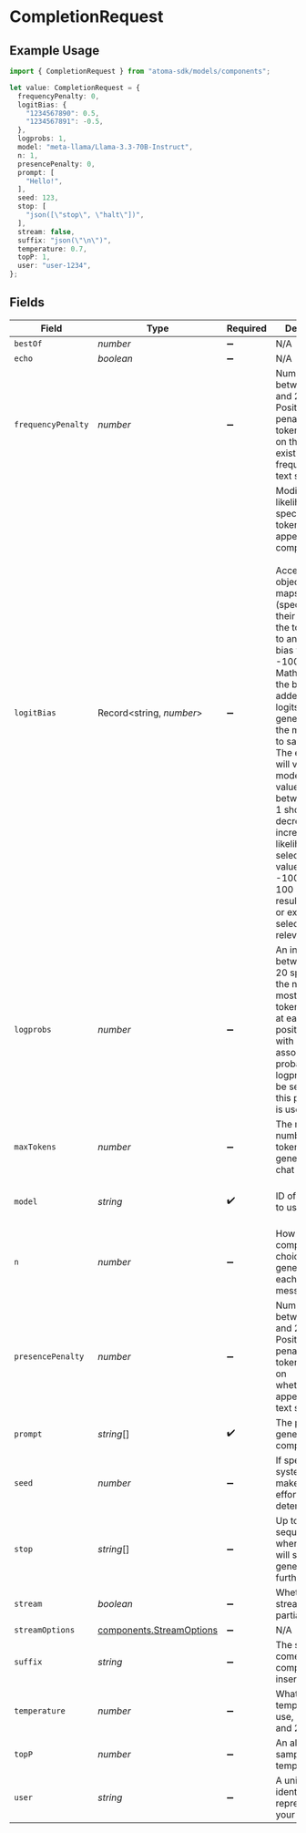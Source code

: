# CompletionRequest

## Example Usage

```typescript
import { CompletionRequest } from "atoma-sdk/models/components";

let value: CompletionRequest = {
  frequencyPenalty: 0,
  logitBias: {
    "1234567890": 0.5,
    "1234567891": -0.5,
  },
  logprobs: 1,
  model: "meta-llama/Llama-3.3-70B-Instruct",
  n: 1,
  presencePenalty: 0,
  prompt: [
    "Hello!",
  ],
  seed: 123,
  stop: [
    "json([\"stop\", \"halt\"])",
  ],
  stream: false,
  suffix: "json(\"\n\")",
  temperature: 0.7,
  topP: 1,
  user: "user-1234",
};
```

## Fields

| Field                                                                                                                                                                                                                                                                                                                                                                                                                                                                                                                     | Type                                                                                                                                                                                                                                                                                                                                                                                                                                                                                                                      | Required                                                                                                                                                                                                                                                                                                                                                                                                                                                                                                                  | Description                                                                                                                                                                                                                                                                                                                                                                                                                                                                                                               | Example                                                                                                                                                                                                                                                                                                                                                                                                                                                                                                                   |
| ------------------------------------------------------------------------------------------------------------------------------------------------------------------------------------------------------------------------------------------------------------------------------------------------------------------------------------------------------------------------------------------------------------------------------------------------------------------------------------------------------------------------- | ------------------------------------------------------------------------------------------------------------------------------------------------------------------------------------------------------------------------------------------------------------------------------------------------------------------------------------------------------------------------------------------------------------------------------------------------------------------------------------------------------------------------- | ------------------------------------------------------------------------------------------------------------------------------------------------------------------------------------------------------------------------------------------------------------------------------------------------------------------------------------------------------------------------------------------------------------------------------------------------------------------------------------------------------------------------- | ------------------------------------------------------------------------------------------------------------------------------------------------------------------------------------------------------------------------------------------------------------------------------------------------------------------------------------------------------------------------------------------------------------------------------------------------------------------------------------------------------------------------- | ------------------------------------------------------------------------------------------------------------------------------------------------------------------------------------------------------------------------------------------------------------------------------------------------------------------------------------------------------------------------------------------------------------------------------------------------------------------------------------------------------------------------- |
| `bestOf`                                                                                                                                                                                                                                                                                                                                                                                                                                                                                                                  | *number*                                                                                                                                                                                                                                                                                                                                                                                                                                                                                                                  | :heavy_minus_sign:                                                                                                                                                                                                                                                                                                                                                                                                                                                                                                        | N/A                                                                                                                                                                                                                                                                                                                                                                                                                                                                                                                       | 1                                                                                                                                                                                                                                                                                                                                                                                                                                                                                                                         |
| `echo`                                                                                                                                                                                                                                                                                                                                                                                                                                                                                                                    | *boolean*                                                                                                                                                                                                                                                                                                                                                                                                                                                                                                                 | :heavy_minus_sign:                                                                                                                                                                                                                                                                                                                                                                                                                                                                                                        | N/A                                                                                                                                                                                                                                                                                                                                                                                                                                                                                                                       | false                                                                                                                                                                                                                                                                                                                                                                                                                                                                                                                     |
| `frequencyPenalty`                                                                                                                                                                                                                                                                                                                                                                                                                                                                                                        | *number*                                                                                                                                                                                                                                                                                                                                                                                                                                                                                                                  | :heavy_minus_sign:                                                                                                                                                                                                                                                                                                                                                                                                                                                                                                        | Number between -2.0 and 2.0. Positive values penalize new tokens based on their<br/>existing frequency in the text so far                                                                                                                                                                                                                                                                                                                                                                                                 | 0                                                                                                                                                                                                                                                                                                                                                                                                                                                                                                                         |
| `logitBias`                                                                                                                                                                                                                                                                                                                                                                                                                                                                                                               | Record<string, *number*>                                                                                                                                                                                                                                                                                                                                                                                                                                                                                                  | :heavy_minus_sign:                                                                                                                                                                                                                                                                                                                                                                                                                                                                                                        | Modify the likelihood of specified tokens appearing in the completion.<br/><br/>Accepts a JSON object that maps tokens (specified by their token ID in the tokenizer)<br/>to an associated bias value from -100 to 100. Mathematically, the bias is added to the logits<br/>generated by the model prior to sampling. The exact effect will vary per model, but values<br/>between -1 and 1 should decrease or increase likelihood of selection; values like -100 or<br/>100 should result in a ban or exclusive selection of the relevant token. | {<br/>"1234567890": 0.5,<br/>"1234567891": -0.5<br/>}                                                                                                                                                                                                                                                                                                                                                                                                                                                                     |
| `logprobs`                                                                                                                                                                                                                                                                                                                                                                                                                                                                                                                | *number*                                                                                                                                                                                                                                                                                                                                                                                                                                                                                                                  | :heavy_minus_sign:                                                                                                                                                                                                                                                                                                                                                                                                                                                                                                        | An integer between 0 and 20 specifying the number of most likely tokens to return at each token position, each with an associated log probability.<br/>logprobs must be set to true if this parameter is used.                                                                                                                                                                                                                                                                                                            | 1                                                                                                                                                                                                                                                                                                                                                                                                                                                                                                                         |
| `maxTokens`                                                                                                                                                                                                                                                                                                                                                                                                                                                                                                               | *number*                                                                                                                                                                                                                                                                                                                                                                                                                                                                                                                  | :heavy_minus_sign:                                                                                                                                                                                                                                                                                                                                                                                                                                                                                                        | The maximum number of tokens to generate in the chat completion                                                                                                                                                                                                                                                                                                                                                                                                                                                           | 4096                                                                                                                                                                                                                                                                                                                                                                                                                                                                                                                      |
| `model`                                                                                                                                                                                                                                                                                                                                                                                                                                                                                                                   | *string*                                                                                                                                                                                                                                                                                                                                                                                                                                                                                                                  | :heavy_check_mark:                                                                                                                                                                                                                                                                                                                                                                                                                                                                                                        | ID of the model to use                                                                                                                                                                                                                                                                                                                                                                                                                                                                                                    | meta-llama/Llama-3.3-70B-Instruct                                                                                                                                                                                                                                                                                                                                                                                                                                                                                         |
| `n`                                                                                                                                                                                                                                                                                                                                                                                                                                                                                                                       | *number*                                                                                                                                                                                                                                                                                                                                                                                                                                                                                                                  | :heavy_minus_sign:                                                                                                                                                                                                                                                                                                                                                                                                                                                                                                        | How many chat completion choices to generate for each input message                                                                                                                                                                                                                                                                                                                                                                                                                                                       | 1                                                                                                                                                                                                                                                                                                                                                                                                                                                                                                                         |
| `presencePenalty`                                                                                                                                                                                                                                                                                                                                                                                                                                                                                                         | *number*                                                                                                                                                                                                                                                                                                                                                                                                                                                                                                                  | :heavy_minus_sign:                                                                                                                                                                                                                                                                                                                                                                                                                                                                                                        | Number between -2.0 and 2.0. Positive values penalize new tokens based on<br/>whether they appear in the text so far                                                                                                                                                                                                                                                                                                                                                                                                      | 0                                                                                                                                                                                                                                                                                                                                                                                                                                                                                                                         |
| `prompt`                                                                                                                                                                                                                                                                                                                                                                                                                                                                                                                  | *string*[]                                                                                                                                                                                                                                                                                                                                                                                                                                                                                                                | :heavy_check_mark:                                                                                                                                                                                                                                                                                                                                                                                                                                                                                                        | The prompt to generate completions for                                                                                                                                                                                                                                                                                                                                                                                                                                                                                    | [<br/>"Hello!"<br/>]                                                                                                                                                                                                                                                                                                                                                                                                                                                                                                      |
| `seed`                                                                                                                                                                                                                                                                                                                                                                                                                                                                                                                    | *number*                                                                                                                                                                                                                                                                                                                                                                                                                                                                                                                  | :heavy_minus_sign:                                                                                                                                                                                                                                                                                                                                                                                                                                                                                                        | If specified, our system will make a best effort to sample deterministically                                                                                                                                                                                                                                                                                                                                                                                                                                              | 123                                                                                                                                                                                                                                                                                                                                                                                                                                                                                                                       |
| `stop`                                                                                                                                                                                                                                                                                                                                                                                                                                                                                                                    | *string*[]                                                                                                                                                                                                                                                                                                                                                                                                                                                                                                                | :heavy_minus_sign:                                                                                                                                                                                                                                                                                                                                                                                                                                                                                                        | Up to 4 sequences where the API will stop generating further tokens                                                                                                                                                                                                                                                                                                                                                                                                                                                       | json(["stop", "halt"])                                                                                                                                                                                                                                                                                                                                                                                                                                                                                                    |
| `stream`                                                                                                                                                                                                                                                                                                                                                                                                                                                                                                                  | *boolean*                                                                                                                                                                                                                                                                                                                                                                                                                                                                                                                 | :heavy_minus_sign:                                                                                                                                                                                                                                                                                                                                                                                                                                                                                                        | Whether to stream back partial progress                                                                                                                                                                                                                                                                                                                                                                                                                                                                                   | false                                                                                                                                                                                                                                                                                                                                                                                                                                                                                                                     |
| `streamOptions`                                                                                                                                                                                                                                                                                                                                                                                                                                                                                                           | [components.StreamOptions](../../models/components/streamoptions.md)                                                                                                                                                                                                                                                                                                                                                                                                                                                      | :heavy_minus_sign:                                                                                                                                                                                                                                                                                                                                                                                                                                                                                                        | N/A                                                                                                                                                                                                                                                                                                                                                                                                                                                                                                                       |                                                                                                                                                                                                                                                                                                                                                                                                                                                                                                                           |
| `suffix`                                                                                                                                                                                                                                                                                                                                                                                                                                                                                                                  | *string*                                                                                                                                                                                                                                                                                                                                                                                                                                                                                                                  | :heavy_minus_sign:                                                                                                                                                                                                                                                                                                                                                                                                                                                                                                        | The suffix that comes after a completion of inserted text.                                                                                                                                                                                                                                                                                                                                                                                                                                                                | json("\n")                                                                                                                                                                                                                                                                                                                                                                                                                                                                                                                |
| `temperature`                                                                                                                                                                                                                                                                                                                                                                                                                                                                                                             | *number*                                                                                                                                                                                                                                                                                                                                                                                                                                                                                                                  | :heavy_minus_sign:                                                                                                                                                                                                                                                                                                                                                                                                                                                                                                        | What sampling temperature to use, between 0 and 2                                                                                                                                                                                                                                                                                                                                                                                                                                                                         | 0.7                                                                                                                                                                                                                                                                                                                                                                                                                                                                                                                       |
| `topP`                                                                                                                                                                                                                                                                                                                                                                                                                                                                                                                    | *number*                                                                                                                                                                                                                                                                                                                                                                                                                                                                                                                  | :heavy_minus_sign:                                                                                                                                                                                                                                                                                                                                                                                                                                                                                                        | An alternative to sampling with temperature                                                                                                                                                                                                                                                                                                                                                                                                                                                                               | 1                                                                                                                                                                                                                                                                                                                                                                                                                                                                                                                         |
| `user`                                                                                                                                                                                                                                                                                                                                                                                                                                                                                                                    | *string*                                                                                                                                                                                                                                                                                                                                                                                                                                                                                                                  | :heavy_minus_sign:                                                                                                                                                                                                                                                                                                                                                                                                                                                                                                        | A unique identifier representing your end-user                                                                                                                                                                                                                                                                                                                                                                                                                                                                            | user-1234                                                                                                                                                                                                                                                                                                                                                                                                                                                                                                                 |